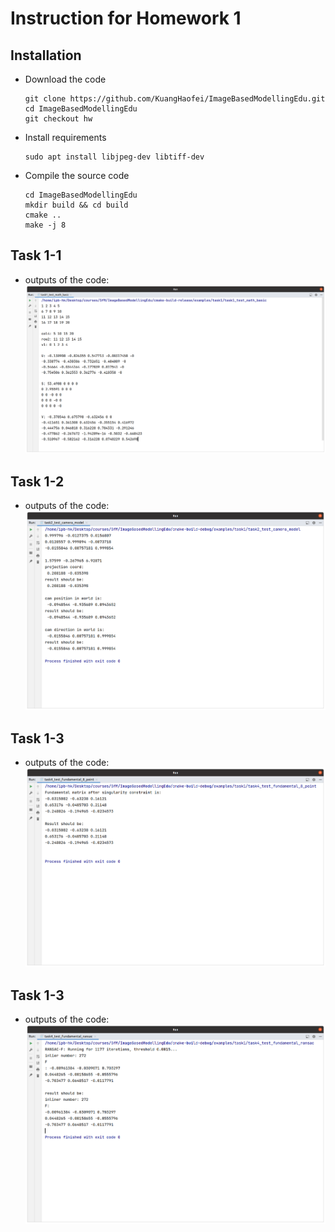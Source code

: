 # Instruction for Homework 1

## Installation

- Download the code
  ```shell
  git clone https://github.com/KuangHaofei/ImageBasedModellingEdu.git
  cd ImageBasedModellingEdu
  git checkout hw
  ```

- Install requirements
  ```shell
  sudo apt install libjpeg-dev libtiff-dev
  ```

- Compile the source code
  ```shell
  cd ImageBasedModellingEdu
  mkdir build && cd build
  cmake ..
  make -j 8
  ```
## Task 1-1

- outputs of the code:
  ![task1-1](./imgs/task1-1.png)

## Task 1-2

- outputs of the code:
  ![task1-2](./imgs/task1-2.png)

## Task 1-3

- outputs of the code:
  ![task1-3](./imgs/task1-3.png)

## Task 1-3

- outputs of the code:
  ![task1-4](./imgs/task1-4.png)